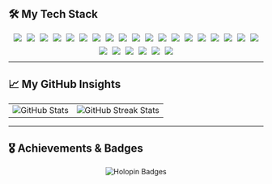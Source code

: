 <!--
<div align="center">
  <img 
    src="https://i.pinimg.com/originals/09/9d/29/099d29c595dc7dc974f0cdd39dc1937b.gif" 
    alt="Banner" 
    width="100%" 
    style="border-radius: 12px;"
  />
</div>

--->
## 🛠 My Tech Stack

<div align="center" style="
  display: flex;
  flex-wrap: wrap;
  justify-content: center;
  gap: 10px;
  max-width: 900px;
  margin: auto;
">
  <img src="https://skillicons.dev/icons?i=html" />
  <img src="https://skillicons.dev/icons?i=css" />
  <img src="https://skillicons.dev/icons?i=tailwind" />
  <img src="https://skillicons.dev/icons?i=javascript" />
  <img src="https://skillicons.dev/icons?i=typescript" />
  <img src="https://skillicons.dev/icons?i=react" />
  <img src="https://skillicons.dev/icons?i=nextjs" />
  <img src="https://skillicons.dev/icons?i=vite" />
  <img src="https://skillicons.dev/icons?i=nodejs" />
  <img src="https://skillicons.dev/icons?i=express" />
  <img src="https://skillicons.dev/icons?i=mongodb" />
  <img src="https://skillicons.dev/icons?i=firebase" />
  <img src="https://skillicons.dev/icons?i=supabase" />
  <img src="https://skillicons.dev/icons?i=docker" />
  <img src="https://skillicons.dev/icons?i=java" />
  <img src="https://skillicons.dev/icons?i=python" />
  <img src="https://skillicons.dev/icons?i=bun" />
  <img src="https://skillicons.dev/icons?i=npm" />
  <img src="https://skillicons.dev/icons?i=git" />
  <img src="https://skillicons.dev/icons?i=github" />
  <img src="https://skillicons.dev/icons?i=vscode" />
  <img src="https://skillicons.dev/icons?i=figma" />
  <img src="https://skillicons.dev/icons?i=ps" />
  <img src="https://skillicons.dev/icons?i=ai" />
  <img src="https://skillicons.dev/icons?i=vercel" />
</div>

---

## 📈 My GitHub Insights

<div align="center">
  <table>
    <tr>
      <td>
        <img alt="GitHub Stats" src="https://awesome-github-stats.azurewebsites.net/user-stats/iceXshadow?cardType=level&theme=tokyonight&preferLogin=false&border=false" />
      </td>
      <td>
        <img src="https://nirzak-streak-stats.vercel.app/?user=iceXshadow&theme=tokyonight&show_icons=true&hide_border=true&count_private=true" alt="GitHub Streak Stats" />
      </td>
    </tr>
  </table>
</div>

---

## 🎖 Achievements & Badges

<div align="center">
  <img src="https://holopin.me/icexshadow" alt="Holopin Badges" />
</div>
